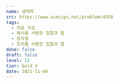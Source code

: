 ```yaml
---
name: 생태학
src: https://www.acmicpc.net/problem/4358
tags: 
  - 자료 구조
  - 해시를 사용한 집합과 맵
  - 문자열
  - 트리를 사용한 집합과 맵
done: false
draft: false
level: 11
tier: Gold V
date: 2021-11-04
---
```


